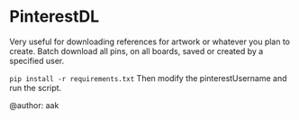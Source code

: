 # PinterestDL
Very useful for downloading references for artwork or whatever you plan to create. 
Batch download all pins, on all boards, saved or created by a specified user. 

`pip install -r requirements.txt`
Then modify the pinterestUsername and run the script. 

@author: aak
